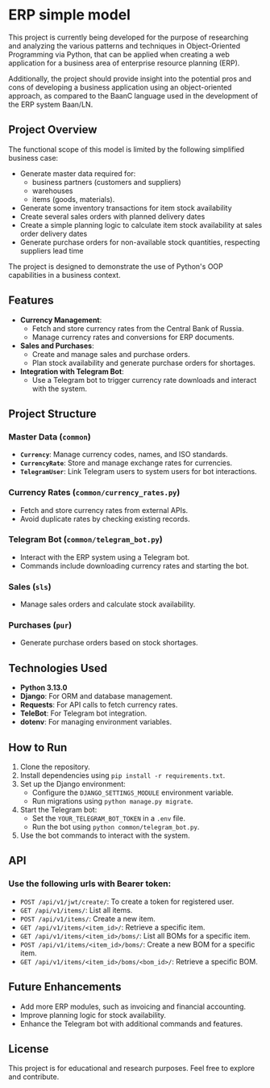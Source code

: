 # ERP simple model
This project is currently being developed for the purpose of researching and analyzing the various 
patterns and techniques in Object-Oriented Programming via Python, that can be applied 
when creating a web application for a business area of enterprise resource planning (ERP). 

Additionally, the project should provide insight into the potential pros and cons of 
developing a business application using an object-oriented approach, as compared to 
the BaanC language used in the development of the ERP system Baan/LN.

## Project Overview
The functional scope of this model is limited by the following simplified business case:
* Generate master data required for: 
  * business partners (customers and suppliers) 
  * warehouses 
  * items (goods, materials).
* Generate some inventory transactions for item stock availability
* Create several sales orders with planned delivery dates
* Create a simple planning logic to calculate item stock availability at sales order delivery dates
* Generate purchase orders for non-available stock quantities, respecting suppliers lead time

The project is designed to demonstrate the use of Python's OOP capabilities in a business context.

## Features

- **Currency Management**:
  - Fetch and store currency rates from the Central Bank of Russia.
  - Manage currency rates and conversions for ERP documents.
- **Sales and Purchases**:
  - Create and manage sales and purchase orders.
  - Plan stock availability and generate purchase orders for shortages.
- **Integration with Telegram Bot**:
  - Use a Telegram bot to trigger currency rate downloads and interact with the system.

## Project Structure

### Master Data (`common`)
- **`Currency`**: Manage currency codes, names, and ISO standards.
- **`CurrencyRate`**: Store and manage exchange rates for currencies.
- **`TelegramUser`**: Link Telegram users to system users for bot interactions.

### Currency Rates (`common/currency_rates.py`)
- Fetch and store currency rates from external APIs.
- Avoid duplicate rates by checking existing records.

### Telegram Bot (`common/telegram_bot.py`)
- Interact with the ERP system using a Telegram bot.
- Commands include downloading currency rates and starting the bot.

### Sales (`sls`)
- Manage sales orders and calculate stock availability.

### Purchases (`pur`)
- Generate purchase orders based on stock shortages.

## Technologies Used

- **Python 3.13.0**
- **Django**: For ORM and database management.
- **Requests**: For API calls to fetch currency rates.
- **TeleBot**: For Telegram bot integration.
- **dotenv**: For managing environment variables.

## How to Run

1. Clone the repository.
2. Install dependencies using `pip install -r requirements.txt`.
3. Set up the Django environment:
   - Configure the `DJANGO_SETTINGS_MODULE` environment variable.
   - Run migrations using `python manage.py migrate`.
4. Start the Telegram bot:
   - Set the `YOUR_TELEGRAM_BOT_TOKEN` in a `.env` file.
   - Run the bot using `python common/telegram_bot.py`.
5. Use the bot commands to interact with the system.

## API
### Use the following urls with Bearer token:
- `POST /api/v1/jwt/create/`: To create a token for registered user.
- `GET /api/v1/items/`: List all items.
- `POST /api/v1/items/`: Create a new item.
- `GET /api/v1/items/<item_id>/`: Retrieve a specific item.
- `GET /api/v1/items/<item_id>/boms/`: List all BOMs for a specific item.
- `POST /api/v1/items/<item_id>/boms/`: Create a new BOM for a specific item.
- `GET /api/v1/items/<item_id>/boms/<bom_id>/`: Retrieve a specific BOM.

## Future Enhancements

- Add more ERP modules, such as invoicing and financial accounting.
- Improve planning logic for stock availability.
- Enhance the Telegram bot with additional commands and features.


## License

This project is for educational and research purposes. Feel free to explore and contribute.
